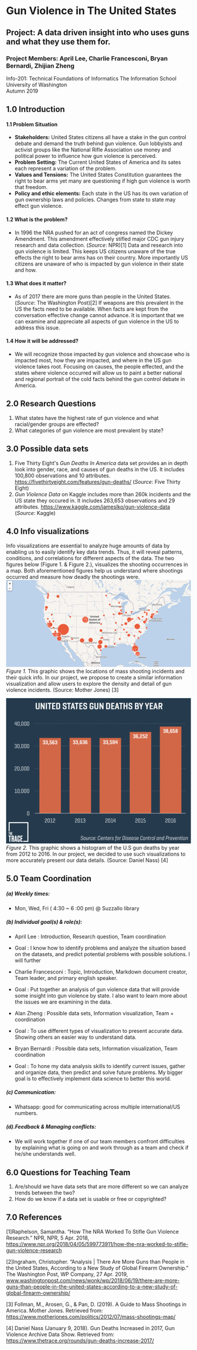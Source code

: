 # Gun Violence in The United States
## Project: A data driven insight into who uses guns and what they use them for.
### Project Members: April Lee, Charlie Francesconi, Bryan Bernardi, Zhijian Zheng
Info-201: Technical Foundations of Informatics The Information School \
University of Washington \
Autumn 2019
## 1.0 Introduction

#### 1.1 Problem Situation
- **Stakeholders:** United States citizens all have a stake in the gun control debate and demand the truth behind gun violence. Gun lobbyists and activist groups like the National Rifle Association use money and political power to influence how gun violence is perceived.
- **Problem Setting:** The Current United States of America and its sates each represent a variation of the problem.
- **Values and Tensions:** The United States Constitution guarantees the right to bear arms yet many are questioning if high gun violence is worth that freedom.
- **Policy and ethic elements:** Each state in the US has its own variation of gun ownership laws and policies. Changes from state to state may effect gun violence.


#### 1.2 What is the problem?
- In 1996 the NRA pushed for an act of congress named the Dickey Amendment. This amendment effectively stifled major CDC gun injury research and data collection. (_Source_: NPR)[1] Data and research into gun violence is limited. This keeps US citizens unaware of the true effects the right to bear arms has on their country. More importantly US citizens are unaware of who is impacted by gun violence in their state and how.

#### 1.3 What does it matter?
- As of 2017 there are more guns than people in the United States.(_Source_: The Washington Post)[2] If weapons are this prevalent in the US the facts need to be available. When facts are kept from the conversation effective change cannot advance. It is important that we can examine and appreciate all aspects of gun violence in the US to address this issue.

#### 1.4 How it will be addressed?
- We will recognize those impacted by gun violence and showcase who is impacted most, how they are impacted, and where in the US gun violence takes root. Focusing on causes, the people effected, and the states where violence occurred will allow us to paint a better national and regional portrait of the cold facts behind the gun control debate in America.

## 2.0 Research Questions
1. What states have the highest rate of gun violence and what racial/gender groups are effected?
2. What categories of gun violence are most prevalent by state?

## 3.0 Possible data sets
1. Five Thirty Eight's _Gun Deaths In America_ data set provides an in depth look into gender, race, and causes of gun deaths in the US. It includes 100,800 observations and 10 attributes. https://fivethirtyeight.com/features/gun-deaths/ (_Source_: Five Thirty Eight)
2. _Gun Violence Data_ on Kaggle includes more than 260k incidents and the US state they occured in. It includes 263,653 observations and 29 attributes.  https://www.kaggle.com/jameslko/gun-violence-data (_Source_: Kaggle)

## 4.0 Info visualizations
Info visualizations are essential to analyze huge amounts of data by enabling us to easily identify key data trends. Thus, it will reveal patterns, conditions, and correlations for different aspects of the data. The two figures below (Figure 1. & Figure 2.), visualizes the shooting occurrences in a map. Both aforementioned figures help us understand where shootings occurred and measure how deadly the shootings were.
![information-visualization-1](/images/information-visualization-1.png)
_Figure 1._ This graphic shows the locations of mass shooting incidents and their quick info. In our project, we propose to create a similar information visualization and allow users to explore the density and detail of gun violence incidents. (Source: Mother Jones) [3]

![information-visualization-2](/images/information-visualization-2.png)
_Figure 2._ This graphic shows a histogram of the U.S gun deaths by year from 2012 to 2016. In our project, we decided to use such visualizations to more accurately present our data details. (Source: Daniel Nass) [4]

## 5.0 Team Coordination
##### (a) Weekly times:
- Mon, Wed, Fri ( 4:30 ~ 6 :00 pm) @ Suzzallo library

##### (b) Individual goal(s) & role(s):
- April Lee : Introduction, Research question, Team coordination
 + Goal :  I know how to identify problems and analyze the situation based on the datasets, and predict potential problems with possible solutions. I will further
- Charlie Francesconi : Topic, Introduction, Markdown document creator, Team leader, and primary english speaker.
 + Goal : Put together an analysis of gun violence data that will provide some insight into gun violence by state. I also want to learn more about the issues we are examining in the data.
- Alan Zheng : Possible data sets, Information visualization, Team +      coordination
 + Goal : To use different types of visualization to present accurate data. Showing others an easier way to understand data.
- Bryan Bernardi : Possible data sets, Information visualization, Team coordination
 + Goal : To hone my data analysis skills to identify current issues, gather and organize data, then predict and solve future problems. My bigger goal is to effectively implement data science to better this world.

##### (c) Communication:
- Whatsapp: good for communicating across multiple international/US numbers.

##### (d).Feedback & Managing conflicts:
- We will work together if one of our team members confront difficulties by explaining what is going on and work through as a team and check if he/she understands well.

## 6.0 Questions for Teaching Team
1. Are/should we have data sets that are more different so we can analyze trends between the two?
2. How do we know if a data set is usable or free or copyrighted?

## 7.0 References

[1]Raphelson, Samantha. “How The NRA Worked To Stifle Gun Violence Research.” NPR, NPR, 5 Apr. 2018, https://www.npr.org/2018/04/05/599773911/how-the-nra-worked-to-stifle-gun-violence-research

[2]Ingraham, Christopher. “Analysis | There Are More Guns than People in the United States, According to a New Study of Global Firearm Ownership.” The Washington Post, WP Company, 27 Apr. 2019, www.washingtonpost.com/news/wonk/wp/2018/06/19/there-are-more-guns-than-people-in-the-united-states-according-to-a-new-study-of-global-firearm-ownership/

[3] Follman, M., Arosen, G., & Pan, D.  (2019). A Guide to Mass Shootings in America. Mother Jones. Retrieved from: https://www.motherjones.com/politics/2012/07/mass-shootings-map/

[4]  Daniel Nass (January 9, 2018). Gun Deaths Increased in 2017, Gun Violence Archive Data Show. Retrieved from: https://www.thetrace.org/rounds/gun-deaths-increase-2017/
